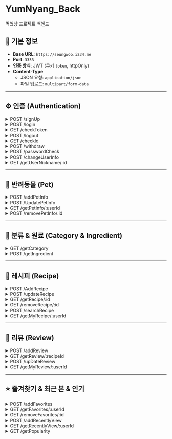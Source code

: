 # YumNyang_Back

먹었냥 프로젝트 백엔드

## 🔧 기본 정보

- **Base URL**: `https://seungwoo.i234.me`
- **Port**: `3333`
- **인증 방식**: JWT (쿠키 `token`, httpOnly)
- **Content-Type**
  - JSON 요청: `application/json`
  - 파일 업로드: `multipart/form-data`

---

## ⚙️ 인증 (Authentication)

<details>
<summary>POST /signUp</summary>

- **설명**: 신규 사용자 회원가입
- **Request Body** (`application/json`):
  ```json
  {
    "email": "user@example.com",
    "nickname": "nick",
    "password": "plain_password",
    "name": "뽀삐", // 선택(반려동물 등록 시 필요)
    "type": "dog", // 선택(반려동물 등록 시 필요)
    "age": 3 // 선택
  }
  ```
- **Response**:
  - `200 OK`
    ```json
    { "message": "회원가입이 완료되었습니다." }
    ```
  - `500 Internal Server Error`
    ```json
    { "error": "회원가입에 실패했습니다." }
    ```

</details>

<details>
<summary>POST /login</summary>

- **설명**: 로그인 (JWT 발급)
- **Request Body** (`application/json`):
  ```json
  {
    "email": "user@example.com",
    "password": "plain_password"
  }
  ```
- **Response**:
  - `200 OK`
    ```json
    { "message": "nick님 환영합니다.", "number": 1 }
    ```
    - 쿠키에 `token` 설정 (30분 유효, httpOnly)
  - `401 Unauthorized` (비밀번호 5회 이상 실패)
    ```json
    {
      "message": "패스워드 5회 이상 실패했습니다.\n비밀번호 변경 후 다시 시도해주세요."
    }
    ```
  - `404 Not Found` (아이디/비밀번호 불일치)
    ```json
    { "message": "아이디 또는 패스워드가 올바르지않습니다." }
    ```
  - `500 Internal Server Error`
    ```json
    { "error": "로그인 중 오류가 발생했습니다." }
    ```

</details>

<details>
<summary>GET /checkToken</summary>

- **설명**: 토큰 검증 및 갱신
- **Headers**: `Cookie: token=...`
- **Response**:
  - `200 OK`
    ```json
    {
      "authenticated": true,
      "user": { "email": "user@example.com" }
    }
    ```
    - 쿠키 `token` 재설정
  - `401 Unauthorized` (토큰 없음/만료)
    ```json
    { "message": "토큰이 없습니다." }
    ```
    또는
    ```json
    { "message": "유효하지 않은 토큰입니다." }
    ```
  - `500 Internal Server Error`
    ```json
    { "error": "비정상적 접근입니다." }
    ```

</details>

<details>
<summary>POST /logout</summary>

- **설명**: 로그아웃 (토큰 삭제)
- **Headers**: `Cookie: token=...`
- **Response**:
  - `200 OK`
    ```json
    { "message": "로그아웃되었습니다." }
    ```
  - `500 Internal Server Error`
    ```json
    { "error": "로그아웃에 실패했습니다." }
    ```

</details>

<details>
<summary>GET /checkId</summary>

- **설명**: 이메일(아이디) 중복 확인
- **Request Body** (`application/json`):
  ```json
  { "email": "user@example.com" }
  ```
- **Response**:
  - `200 OK` `{ "message": "사용가능한 아이디입니다." }`
  - `404 Not Found` `{ "message": "존재하는 아이디입니다." }`
  - `500 Internal Server Error` `{ "error": "서버에 문제가 발생했습니다." }`
  </details>

<details>
<summary>POST /withdraw</summary>

- **설명**: 회원 탈퇴
- **Request Body** (`application/json`):
  ```json
  {
    "id": 1,
    "email": "user@example.com",
    "password": "plain_password"
  }
  ```
- **Response**:
  - `200 OK` `{ "message": "회원탈퇴되었습니다." }`
  - `404 Bad Request` `{ "message": "올바르지못한 형식입니다." }`
  - `500 Internal Server Error` `{ "error": "회원탈퇴에 실패했습니다." }`
  </details>

<details>
<summary>POST /passwordCheck</summary>

- **설명**: 비밀번호 확인
- **Request Body** (`application/json`):
  ```json
  {
    "id": 1,
    "email": "user@example.com",
    "password": "plain_password"
  }
  ```
- **Response**:
  - `200 OK` `{ "message": "비밀번호가 확인되었습니다." }`
  - `404 Not Found` `{ "message": "패스워드가 올바르지않습니다." }`
  - `500 Internal Server Error` `{ "error": "서버에 오류가 발생했습니다." }`
  </details>

<details>
<summary>POST /changeUserInfo</summary>

- **설명**: 사용자 정보(닉네임/비밀번호) 변경
- **Request Body** (`application/json`):
  ```json
  {
    "id": 1,
    "nickname": "newNick", // 선택
    "password": "newPassword" // 선택
  }
  ```
- **Response**:
  - `200 OK` `{ "message": "회원정보 변경이 완료되었습니다." }`
  - `500 Internal Server Error` `{ "error": "회원 정보 변경에 실패했습니다." }`
  </details>

<details>
<summary>GET /getUserNickname/:id</summary>

- **설명**: 사용자 닉네임 조회
- **Response**:
  - `200 OK` `{ "nickname": "userNickname" }`
  - `404 Not Found` `{ "message": "유저가 존재하지않습니다." }`
  - `500 Internal Server Error` `{ "error": "유저 정보를 가져오는데 실패했습니다." }`
  </details>

---

## 🐶 반려동물 (Pet)

<details>
<summary>POST /addPetInfo</summary>

- **설명**: 반려동물 정보 등록
- **Request Body** (`application/json`):
  ```json
  {
    "userId": 1,
    "name": "뽀삐",
    "type": "dog",
    "age": 3 // 선택
  }
  ```
- **Response**:
  - `200 OK` `{ "message": "펫 정보가 입력되었습니다." }`
  - `500 Internal Server Error` `{ "error": "반려동물 정보를 입력하는데 실패했습니다." }`

</details>

<details>
<summary>POST /UpdatePetInfo</summary>

- **설명**: 반려동물 정보 수정
- **Request Body**:
  ```json
  {
    "id": 10,
    "userId": 1,
    "name": "뽀삐",
    "type": "dog",
    "age": 4 //선택
  }
  ```
- **Response**:
  - `200 OK` `{ "message": "펫 정보가 변경되었습니다." }`
  - `500 Internal Server Error` `{ "error": "반려동물 정보를 변경하는데 실패했습니다." }`

</details>

<details>
<summary>GET /getPetInfo/:userId</summary>

- **설명**: 반려동물 정보 조회
- **Response**:
  - `200 OK` `{ "pets": [ /* 배열 */ ] }`
  - `404 Not Found` `{ "message": "등록된 펫이 없습니다." }`
  - `500 Internal Server Error` `{ "error": "반려동물 정보를 가져오는데 실패했습니다." }`

</details>

<details>
<summary>POST /removePetInfo/:id</summary>

- **설명**: 반려동물 정보 삭제
- **Response**:
  - `200 OK` `{ "message": "반려동물 정보를 삭제했습니다." }`
  - `500 Internal Server Error` `{ "error": "반려동물 정보를 삭제하는데 실패했습니다." }`

</details>

---

## 🍱 분류 & 원료 (Category & Ingredient)

<details>
<summary>GET /getCategory</summary>

- **설명**: 원료 대분류 코드 목록 (XML → JSON)
- **Response**:
  - `200 OK`
    ```json
    { "category": [ { "code": "402001", "codeNm": "농산물" }, ... ] }
    ```
  - `500 Internal Server Error`

</details>

<details>
<summary>POST /getIngredient</summary>

- **설명**: 원료 상세 목록 (XML → JSON)
- **Request Body**:
  ```json
  { "upperListSel": "402003" }
  ```
- **Response**:
  - `200 OK` `{ "ingredient": [ /* 배열 */ ] }`
  - `500 Internal Server Error`

</details>

---

## 🥘 레시피 (Recipe)

<details>
<summary>POST /AddRecipe</summary>

- **설명**: 레시피 추가
- **Content-Type**: `multipart/form-data`
- **Form Data**:
  - `images`: 파일 최대 10개 // 선택
  - `userId`, `title`, `description[]`, `targetPetType`, `foodCategory`, `cookingTimeLimit`, `level`, `caloriesPerServing`, `favoritesCount`, `carbs`, `protein`, `fat`, `calcium`, `phosphorus`, `moisture`, `fiber`
  - `ingredientsName[]`, `ingredientsAmount[]`, `ingredientsUnit[]` // 선택
- **Response**:
  - `200 OK` `{ "message": "레시피 추가가 완료되었습니다." }`
  - `500 Internal Server Error`

</details>

<details>
<summary>POST /updateRecipe</summary>

- **설명**: 레시피 수정
- **Content-Type**: `multipart/form-data`
- **Form Data**:
  - `recipeId`
  - `keepUrls`, `newImages` 파일 최대 10개(변경되지않은 이미지, 변경된 이미지) // 선택
  - `userId`, `title`, `description[]`, `descriptionChange[]`, `mainChange`, `targetPetType`, `foodCategory`, `cookingTimeLimit`, `level`, `caloriesPerServing`, `favoritesCount`, `carbs`, `protein`, `fat`, `calcium`, `phosphorus`, `moisture`, `fiber`
  - `ingredientsName`, `ingredientsAmount`, `ingredientsUnit` //선택
- **Response**:
  - `200 OK` `{ "message": "레시피가 수정되었습니다." }`
  - `500 Internal Server Error`

</details>

<details>
<summary>GET /getRecipe/:id</summary>

- **설명**: 레시피 조회 (조회수 증가)
- **Response**:
  - `200 OK` `{ "recipe": { /* RECIPES */ }, "description": [ /* DESCRIPTION */ ] }`
  - `404 Not Found` `{ "message": "레시피가 존재하지않습니다." }`
  - `500 Internal Server Error`

</details>

<details>
<summary>GET /removeRecipe/:id</summary>

- **설명**: 레시피 삭제 (이미지 파일 삭제 포함)
- **Response**:
  - `200 OK` `{ "message": "레시피가 삭제되었습니다." }`
  - `500 Internal Server Error`

</details>

<details>
<summary>POST /searchRecipe</summary>

- **설명**: 레시피 검색 (반려동물/분류/원료)
- **Request Body**:
  ```json
  { "pet": "dog", "food": "meat", "ingredient": "salmon" } // 선택
  ```
- **Response**:
  - `200 OK` `{ "recipe": [ /* 배열 */ ] }`
  - `500 Internal Server Error`

</details>

<details>
<summary>GET /getMyRecipe/:userId</summary>

- **설명**: 사용자별 레시피 목록
- **Response**:
  - `200 OK` `{ "recipe": [ { "ID", "MAIN_IMAGE_URL", "TITLE" }, ... ] }`
  - `404 Not Found` `{ "message": "레시피가 없습니다." }`
  - `500 Internal Server Error`

</details>

---

## 💬 리뷰 (Review)

<details>
<summary>POST /addReview</summary>

- **설명**: 리뷰 추가
- **Request Body**:
  ```json
  { "recipeId": 1, "userId": 2, "ratingScore": 4, "commentText": "맛있어요!" }
  ```
- **Response**:
  - `200 OK` `{ "message": "리뷰가 정상적으로 등록되었습니다." }`
  - `500 Internal Server Error`

</details>

<details>
<summary>GET /getReview/:recipeId</summary>

- **설명**: 레시피별 리뷰 조회
- **Response**:
  - `200 OK` `{ "review": [ /* 배열 */ ] }`
  - `404 Not Found` `{ "error": "리뷰가 없습니다." }`
  - `500 Internal Server Error`

</details>

<details>
<summary>POST /upDateReview</summary>

- **설명**: 리뷰 수정/삭제
- **Request Body**:
  ```json
  { "id": 5, "type": "update", "ratingScore": 3, "commentText": "괜찮아요" }
  ```
- **Response**:
  - `200 OK` `{ "message": "업데이트 성공" }` or `{ "message": "삭제 성공" }`
  - `500 Internal Server Error`

</details>

<details>
<summary>GET /getMyReview/:userId</summary>

- **설명**: 사용자별 리뷰 조회
- **Response**:
  - `200 OK` `{ "reviews": [ /* 배열 */ ] }`
  - `404 Not Found` `{ "message": "리뷰가 없습니다." }`
  - `500 Internal Server Error`

</details>

---

## ⭐ 즐겨찾기 & 최근 본 & 인기

<details>
<summary>POST /addFavorites</summary>

- **설명**: 즐겨찾기 추가
- **Request Body**:
  ```json
  { "userId": 2, "recipeId": 1 }
  ```
- **Response**:
  - `200 OK` `{ "message": "즐겨찾기 추가" }`
  - `500 Internal Server Error`

</details>

<details>
<summary>GET /getFavorites/:userId</summary>

- **설명**: 즐겨찾기 조회
- **Response**:
  - `200 OK` `{ "favorites": [ /* 배열 */ ] }`
  - `500 Internal Server Error`

</details>

<details>
<summary>GET /removeFavorites/:id</summary>

- **설명**: 즐겨찾기 삭제
- **Response**:
  - `200 OK` `{ "message": "즐겨찾기 삭제" }`
  - `500 Internal Server Error`

</details>

<details>
<summary>POST /addRecentlyView</summary>

- **설명**: 최근 본 레시피 추가
- **Request Body**:
  ```json
  { "userId": 2, "recipeId": 1 }
  ```
- **Response**:
  - `200 OK` `{ "message": "최근 본 레시피 추가 완료" }`
  - `500 Internal Server Error`

</details>

<details>
<summary>GET /getRecentlyView/:userId</summary>

- **설명**: 최근 본 레시피 조회
- **Response**:
  - `200 OK` `{ "recentlyView": [ /* 배열 */ ] }`
  - `500 Internal Server Error`

</details>

<details>
<summary>GET /getPopularity</summary>

- **설명**: 상위 5개 인기 레시피
- **Response**:
  - `200 OK` `{ "popularity": [ /* 배열 */ ] }`
  - `500 Internal Server Error`

</details>
